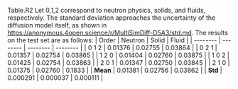 Table.R2 Let 0,1,2 correspond to neutron physics, solids, and fluids, respectively. The standard deviation approaches the uncertainty of the diffusion model itself, as shown in https://anonymous.4open.science/r/MultiSimDiff-D5A3/std.md. The results on the test set are as follows:
| Order    | Neutron  | Solid    | Fluid    |
| -------- | -------- | -------- | -------- |
| 0 1 2    | 0.01376  | 0.02755  | 0.03864  |
| 0 2 1    | 0.01357  | 0.02754  | 0.03865  |
| 1 2 0    | 0.01404  | 0.02760  | 0.03875  |
| 1 0 2    | 0.01425  | 0.02754  | 0.03863  |
| 2 0 1    | 0.01347  | 0.02750  | 0.03845  |
| 2 1 0    | 0.01375  | 0.02760  | 0.1833   |
| **Mean** | 0.01381  | 0.02756  | 0.03862  |
| **Std**  | 0.000291 | 0.000037 | 0.000111 |
